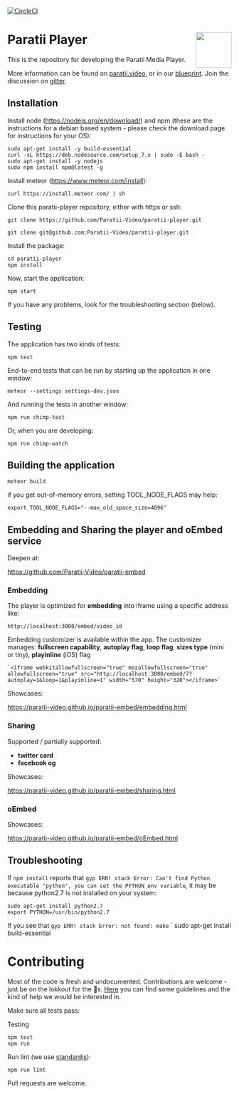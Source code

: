 [![CircleCI](https://circleci.com/gh/Paratii-Video/paratii-player.svg?style=svg)](https://circleci.com/gh/Paratii-Video/paratii-player)

# Paratii Player <img align="right" height="80" src="https://i.imgur.com/vNoLqaG.png">

This is the repository for developing the Paratii Media Player.

More information can be found on [paratii.video](http://paratii.video/), or in our [blueprint](https://github.com/Paratii-Video/paratii-player/wiki/Paratii-Blueprint). Join the discussion on [gitter](https://gitter.im/Paratii-Video).


## Installation

Install node (https://nodejs.org/en/download/) and npm (these are the instructions for a debian based system - please check the download page for instructions for your OS):

    sudo apt-get install -y build-essential
    curl -sL https://deb.nodesource.com/setup_7.x | sudo -E bash -
    sudo apt-get install -y nodejs
    sudo npm install npm@latest -g

Install meteor (https://www.meteor.com/install):

    curl https://install.meteor.com/ | sh


Clone this paratii-player repository, either with https or ssh:

    git clone https://github.com/Paratii-Video/paratii-player.git

    git clone git@github.com:Paratii-Video/paratii-player.git

Install the package:

    cd paratii-player
    npm install

Now, start the application:

    npm start

If you have any problems, look for the troubleshooting section (below).


## Testing

The application has two kinds of tests:

    npm test

End-to-end tests that can be run by starting up the application in one window:

    meteor --settings settings-dev.json

And running the tests in another window:

    npm run chimp-test

Or, when you are developing:

    npm run chimp-watch


## Building the application

    meteor build

if you get out-of-memory errors, setting TOOL_NODE_FLAGS may help:

    export TOOL_NODE_FLAGS="--max_old_space_size=4096"

## Embedding and Sharing the player and oEmbed service

Deepen at:

<a href="https://github.com/Paratii-Video/paratii-embed" target="_blank">https://github.com/Paratii-Video/paratii-embed</a>

### Embedding
The player is optimized for **embedding** into iframe using a specific address like:

	http://localhost:3000/embed/video_id

Embedding customizer is available within the app.
The customizer manages: **fullscreen capability**, **autoplay flag**, **loop flag**, **sizes type** (mini or tiny), **playinline** (iOS) flag

	`<iframe webkitallowfullscreen="true" mozallowfullscreen="true" allowfullscreen="true" src="http://localhost:3000/embed/7?autoplay=1&loop=1&playinline=1" width="570" height="320"></iframe>`

Showcases:

<a href="https://paratii-video.github.io/paratii-embed/embedding.html" target="_blank">https://paratii-video.github.io/paratii-embed/embedding.html</a>

### Sharing

Supported / partially supported:
- **twitter card**
- **facebook og**

Showcases:

<a href="https://paratii-video.github.io/paratii-embed/sharing.html" target="_blank">https://paratii-video.github.io/paratii-embed/sharing.html</a>

### oEmbed

Showcases:

<a href="https://paratii-video.github.io/paratii-embed/oEmbed.html" target="_blank">https://paratii-video.github.io/paratii-embed/oEmbed.html</a>

## Troubleshooting

If `npm install` reports that `gyp ERR! stack Error: Can't find Python executable "python", you can set the PYTHON env variable`, it may be because python2.7 is not installed on your system:

    sudo apt-get install python2.7
    export PYTHON=/usr/bin/python2.7


If you see that `gyp ERR! stack Error: not found: make`
`
   sudo apt-get install build-essential


# Contributing

Most of the code is fresh and undocumented. Contributions are welcome - just be on the lokkout for the 🐲s. [Here](https://github.com/Paratii-Video/wiki/blob/master/CONTRIBUTING.md) you can find some guidelines and the kind of help we would be interested in.

Make sure all tests pass:

Testing

    npm test
    npm run

Run lint (we use [standardjs](https://standardjs.com/)):

    npm run lint

Pull requests are welcome.
